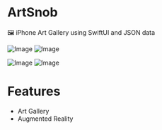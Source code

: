 # ArtSnob

🖼 iPhone Art Gallery using SwiftUI and JSON data

![Image](https://i.imgur.com/P8CvCcEl.jpg)
![Image](https://i.imgur.com/P8CvCcEl.jpg)







![Image](https://i.imgur.com/TLoUl1Pm.png)
![Image](https://i.imgur.com/5je8ATom.png)

# Features

- Art Gallery
- Augmented Reality 






